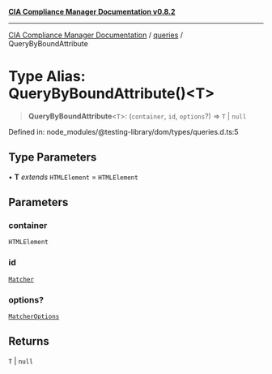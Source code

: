 [**CIA Compliance Manager Documentation v0.8.2**](../../../README.md)

***

[CIA Compliance Manager Documentation](../../../globals.md) / [queries](../README.md) / QueryByBoundAttribute

# Type Alias: QueryByBoundAttribute()\<T\>

> **QueryByBoundAttribute**\<`T`\>: (`container`, `id`, `options`?) => `T` \| `null`

Defined in: node\_modules/@testing-library/dom/types/queries.d.ts:5

## Type Parameters

• **T** *extends* `HTMLElement` = `HTMLElement`

## Parameters

### container

`HTMLElement`

### id

[`Matcher`](../../../type-aliases/Matcher.md)

### options?

[`MatcherOptions`](../../../interfaces/MatcherOptions.md)

## Returns

`T` \| `null`
